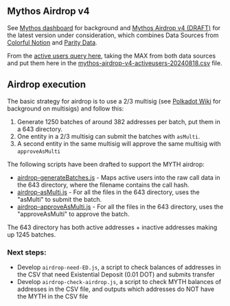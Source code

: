 ## Mythos Airdrop v4

See [Mythos dashboard](https://dune.com/substrate/mythos) for background and [Mythos Airdrop v4 (DRAFT)](https://dune.com/substrate/mythos-airdrop-v4) for the latest version under consideration, which combines Data Sources from [Colorful Notion](./COLORFULNOTION.md) and [Parity Data](https://docs.google.com/spreadsheets/d/1vjiuA-qZvBOvWD8cs8Z0aXoqnpuWjfbt_y2hh5adSFI/edit?gid=1618838395#gid=1618838395).  

From the [active users query here](https://dune.com/queries/3983432/6703763), taking the MAX from both data sources and put them here in the [mythos-airdrop-v4-activeusers-20240818.csv](./mythos-airdrop-v4-activeusers-20240818.csv)  file.

## Airdrop execution

The basic strategy for airdrop is to use a 2/3 multisig (see [Polkadot Wiki](https://wiki.polkadot.network/docs/learn-guides-accounts-multisig) for background on multisigs) and follow this:

1. Generate 1250 batches of around 382 addresses per batch, put them in a 643 directory.
2. One entity in a 2/3 multisig can submit the batches with `asMulti`.
3. A second entity in the same multisig will approve the same multisig with `approveAsMulti`

The following scripts have been drafted to support the MYTH airdrop:
* [airdrop-generateBatches.js](./airdrop-generateBatches.js) - Maps active users into the raw call data in the 643 directory, where the filename contains the call hash.  
* [airdrop-asMulti.js](./airdrop-asMulti.js) - For all the files in the 643 directory, uses the "asMulti" to submit the batch.
* [airdrop-approveAsMulti.js](./airdrop-approveAsMulti.js) - For all the files in the 643 directory, uses the "approveAsMulti" to approve the batch.

The 643 directory has both active addresses + inactive addresses making up 1245 batches.

### Next steps:

* Develop `airdrop-need-ED.js`, a script to check balances of addresses in the CSV that need Existential Deposit (0.01 DOT) and submits transfer
* Develop `airdrop-check-airdrop.js`, a script to check MYTH balances of addresses in the CSV file, and outputs which addresses do NOT have the MYTH in the CSV file






